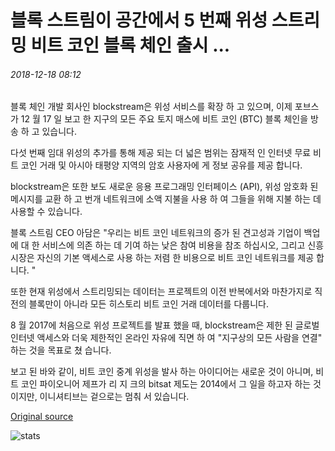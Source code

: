 # 블록 스트림이 공간에서 5 번째 위성 스트리밍 비트 코인 블록 체인 출시 ...

###### 2018-12-18 08:12

블록 체인 개발 회사인 blockstream은 위성 서비스를 확장 하 고 있으며, 이제 포브스가 12 월 17 일 보고 한 지구의 모든 주요 토지 매스에 비트 코인 (BTC) 블록 체인을 방송 하 고 있습니다.

다섯 번째 임대 위성의 추가를 통해 제공 되는 더 넓은 범위는 잠재적 인 인터넷 무료 비트 코인 거래 및 아시아 태평양 지역의 암호 사용자에 게 정보 공유를 제공 합니다.

blockstream은 또한 보도 새로운 응용 프로그래밍 인터페이스 (API), 위성 암호화 된 메시지를 교환 하 고 번개 네트워크에 소액 지불을 사용 하 여 그들을 위해 지불 하는 데 사용할 수 있습니다.

블록 스트림 CEO 아담은 "우리는 비트 코인 네트워크의 증가 된 견고성과 기업이 백업에 대 한 서비스에 의존 하는 데 기여 하는 낮은 참여 비용을 참조 하십시오, 그리고 신흥 시장은 자신의 기본 액세스로 사용 하는 저렴 한 비용으로 비트 코인 네트워크를 제공 합니다. "

또한 현재 위성에서 스트리밍되는 데이터는 프로젝트의 이전 반복에서와 마찬가지로 직전의 블록만이 아니라 모든 히스토리 비트 코인 거래 데이터를 다룹니다.

8 월 2017에 처음으로 위성 프로젝트를 발표 했을 때, blockstream은 제한 된 글로벌 인터넷 액세스와 더욱 제한적인 온라인 자유에 직면 하 여 "지구상의 모든 사람을 연결" 하는 것을 목표로 쳤 습니다.

보고 된 바와 같이, 비트 코인 중계 위성을 발사 하는 아이디어는 새로운 것이 아니며, 비트 코인 파이오니어 제프가 리 지 크의 bitsat 제도는 2014에서 그 일을 하고자 하는 것 이지만, 이니셔티브는 겉으로는 멈춰 서 있습니다.

[Original source](https://cointelegraph.com/news/blockstream-launches-5th-satellite-streaming-bitcoin-blockchain-from-space)

![stats](https://c.statcounter.com/11760860/0/a89fa40b/1/ "stats")
